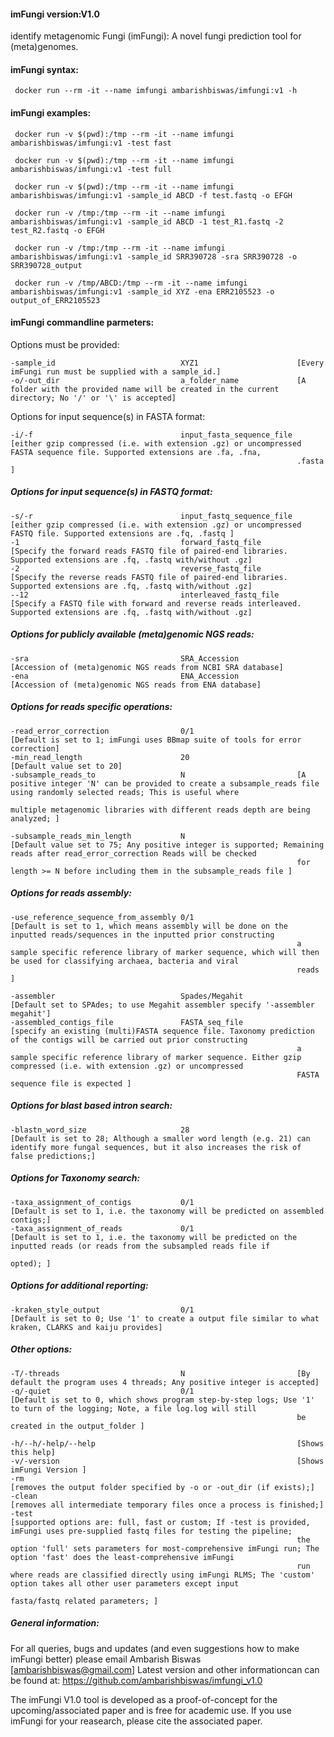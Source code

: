 #### imFungi version:V1.0 
identify metagenomic Fungi (imFungi): A novel fungi prediction tool for (meta)genomes.


#### imFungi syntax:

     docker run --rm -it --name imfungi ambarishbiswas/imfungi:v1 -h

#### imFungi examples:

     docker run -v $(pwd):/tmp --rm -it --name imfungi ambarishbiswas/imfungi:v1 -test fast

     docker run -v $(pwd):/tmp --rm -it --name imfungi ambarishbiswas/imfungi:v1 -test full

     docker run -v $(pwd):/tmp --rm -it --name imfungi ambarishbiswas/imfungi:v1 -sample_id ABCD -f test.fastq -o EFGH

     docker run -v /tmp:/tmp --rm -it --name imfungi ambarishbiswas/imfungi:v1 -sample_id ABCD -1 test_R1.fastq -2 test_R2.fastq -o EFGH

     docker run -v /tmp:/tmp --rm -it --name imfungi ambarishbiswas/imfungi:v1 -sample_id SRR390728 -sra SRR390728 -o SRR390728_output

     docker run -v /tmp/ABCD:/tmp --rm -it --name imfungi ambarishbiswas/imfungi:v1 -sample_id XYZ -ena ERR2105523 -o output_of_ERR2105523


#### imFungi commandline parmeters:

  Options must be provided:
  
	-sample_id                            XYZ1                      [Every imFungi run must be supplied with a sample_id.]  
 	-o/-out_dir                           a_folder_name             [A folder with the provided name will be created in the current directory; No '/' or '\' is accepted]

  Options for input sequence(s) in FASTA format:
  
 	-i/-f                                 input_fasta_sequence_file [either gzip compressed (i.e. with extension .gz) or uncompressed FASTA sequence file. Supported extensions are .fa, .fna, 
                                      	                          	.fasta ]



<h5>Options for input sequence(s) in FASTQ format:</h5>
  
 	-s/-r                                 input_fastq_sequence_file [either gzip compressed (i.e. with extension .gz) or uncompressed FASTQ file. Supported extensions are .fq, .fastq ]
 	-1                                    forward_fastq_file        [Specify the forward reads FASTQ file of paired-end libraries. Supported extensions are .fq, .fastq with/without .gz]
 	-2                                    reverse_fastq_file        [Specify the reverse reads FASTQ file of paired-end libraries. Supported extensions are .fq, .fastq with/without .gz]
 	--12                                  interleaved_fastq_file    [Specify a FASTQ file with forward and reverse reads interleaved. Supported extensions are .fq, .fastq with/without .gz]


<h5>Options for publicly available (meta)genomic NGS reads:</h5>
  
 	-sra                                  SRA_Accession             [Accession of (meta)genomic NGS reads from NCBI SRA database]
 	-ena                                  ENA_Accession             [Accession of (meta)genomic NGS reads from ENA database]


<h5>Options for reads specific operations:</h5>
  
 	-read_error_correction                0/1                       [Default is set to 1; imFungi uses BBmap suite of tools for error correction] 
 	-min_read_length                      20                        [Default value set to 20]
 	-subsample_reads_to                   N                         [A positive integer 'N' can be provided to create a subsample_reads file using randomly selected reads; This is useful where 
                                      	                          	multiple metagenomic libraries with different reads depth are being analyzed; ]

 	-subsample_reads_min_length           N                         [Default value set to 75; Any positive integer is supported; Remaining reads after read_error_correction Reads will be checked 
                                      	                          	for length >= N before including them in the subsample_reads file ]



<h5>Options for reads assembly:</h5>

 	-use_reference_sequence_from_assembly 0/1                       [Default is set to 1, which means assembly will be done on the inputted reads/sequences in the inputted prior constructing 
                                      	                          	a sample specific reference library of marker sequence, which will then be used for classifying archaea, bacteria and viral 
                                      	                          	reads ]

 	-assembler                            Spades/Megahit            [Default set to SPAdes; to use Megahit assembler specify '-assembler megahit']
 	-assembled_contigs_file               FASTA_seq_file            [specify an existing (multi)FASTA sequence file. Taxonomy prediction of the contigs will be carried out prior constructing 
                                      	                          	a sample specific reference library of marker sequence. Either gzip compressed (i.e. with extension .gz) or uncompressed 
                                      	                          	FASTA sequence file is expected ]

<h5>Options for blast based intron search:</h5>

 	-blastn_word_size                     28                        [Default is set to 28; Although a smaller word length (e.g. 21) can identify more fungal sequences, but it also increases the risk of false predictions;]


<h5>Options for Taxonomy search:</h5>

 	-taxa_assignment_of_contigs           0/1                       [Default is set to 1, i.e. the taxonomy will be predicted on assembled contigs;]
 	-taxa_assignment_of_reads             0/1                       [Default is set to 1, i.e. the taxonomy will be predicted on the inputted reads (or reads from the subsampled reads file if 
                                      	                          	opted); ]


<h5>Options for additional reporting:</h5>

 	-kraken_style_output                  0/1                       [Default is set to 0; Use '1' to create a output file similar to what kraken, CLARKS and kaiju provides]


<h5>Other options:</h5>

 	-T/-threads                           N                         [By default the program uses 4 threads; Any positive integer is accepted]
 	-q/-quiet                             0/1                       [Default is set to 0, which shows program step-by-step logs; Use '1' to turn of the logging; Note, a file log.log will still 
                                      	                          	be created in the output_folder ]

 	-h/--h/-help/--help                                             [Shows this help]
 	-v/-version                                                     [Shows imFungi Version ]
 	-rm                                                             [removes the output folder specified by -o or -out_dir (if exists);]
 	-clean                                                          [removes all intermediate temporary files once a process is finished;]
 	-test                                                           [supported options are: full, fast or custom; If -test is provided, imFungi uses pre-supplied fastq files for testing the pipeline; 
                                      	                          	the option 'full' sets parameters for most-comprehensive imFungi run; The option 'fast' does the least-comprehensive imFungi 
                                      	                          	run where reads are classified directly using imFungi RLMS; The 'custom' option takes all other user parameters except input 
                                      	                          	fasta/fastq related parameters; ]



<h5>General information:</h5>

  For all queries, bugs and updates (and even suggestions how to make imFungi better) please email Ambarish Biswas [ambarishbiswas@gmail.com]
  Latest version and other informationcan can be found at: https://github.com/ambarishbiswas/imfungi_v1.0

  The imFungi V1.0 tool is developed as a proof-of-concept for the upcoming/associated paper and is free for academic use. If you use imFungi for your reasearch, please cite the associated paper. 
